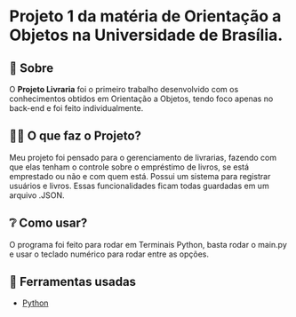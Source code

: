 <h1>
  <p>Projeto 1 da matéria de Orientação a Objetos na Universidade de Brasília.</p>
</h1>

## 📙 Sobre

O **Projeto Livraria** foi o primeiro trabalho desenvolvido com os conhecimentos obtidos em Orientação a Objetos, tendo foco apenas no back-end e foi feito individualmente.

## 👨‍🏫 O que faz o Projeto?

Meu projeto foi pensado para o gerenciamento de livrarias, fazendo com que elas tenham o controle sobre o empréstimo de livros, se está emprestado ou não e com quem está. Possui um sistema para registrar usuários e livros. Essas funcionalidades ficam todas guardadas em um arquivo .JSON.

## ❔ Como usar?

O programa foi feito para rodar em Terminais Python, basta rodar o main.py e usar o teclado numérico para rodar entre as opções.

## 🔨 Ferramentas usadas

- [Python](https://www.python.org)
